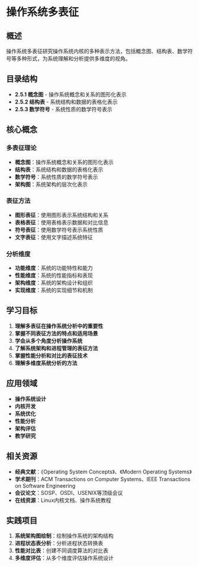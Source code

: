 # 操作系统多表征

## 概述

操作系统多表征研究操作系统内核的多种表示方法，包括概念图、结构表、数学符号等多种形式，为系统理解和分析提供多维度的视角。

## 目录结构

- **2.5.1 概念图** - 操作系统概念和关系的图形化表示
- **2.5.2 结构表** - 系统结构和数据的表格化表示
- **2.5.3 数学符号** - 系统性质的数学符号表示

## 核心概念

### 多表征理论

- **概念图**：操作系统概念和关系的图形化表示
- **结构表**：系统结构和数据的表格化表示
- **数学符号**：系统性质的数学符号表示
- **架构图**：系统架构的层次化表示

### 表征方法

- **图形表征**：使用图形表示系统结构和关系
- **表格表征**：使用表格表示数据和对比信息
- **符号表征**：使用数学符号表示系统性质
- **文字表征**：使用文字描述系统特征

### 分析维度

- **功能维度**：系统的功能特性和能力
- **性能维度**：系统的性能指标和表现
- **架构维度**：系统的架构设计和组织
- **实现维度**：系统的实现细节和机制

## 学习目标

1. **理解多表征在操作系统分析中的重要性**
2. **掌握不同表征方法的特点和适用场景**
3. **学会从多个角度分析操作系统**
4. **了解系统架构和进程管理的表征方法**
5. **掌握性能分析和对比的表征技术**
6. **理解多维度系统分析的方法**

## 应用领域

- **操作系统设计**
- **内核开发**
- **系统优化**
- **性能分析**
- **架构评估**
- **教学研究**

## 相关资源

- **经典文献**：《Operating System Concepts》、《Modern Operating Systems》
- **学术期刊**：ACM Transactions on Computer Systems、IEEE Transactions on Software Engineering
- **会议论文**：SOSP、OSDI、USENIX等顶级会议
- **在线资源**：Linux内核文档、操作系统教程

## 实践项目

1. **系统架构图绘制**：绘制操作系统的架构结构
2. **进程状态表分析**：分析进程状态转换表
3. **性能对比表**：创建不同调度算法的对比表
4. **多维度评估**：从多个维度评估操作系统设计
